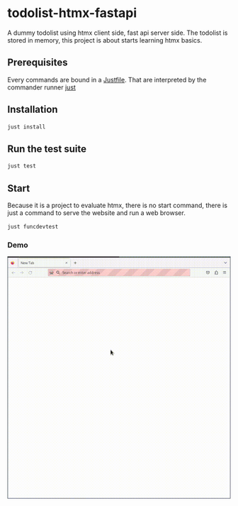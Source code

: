 # todolist-htmx-fastapi

A dummy todolist using htmx client side, fast api server side.
The todolist is stored in memory, this project is about starts learning htmx basics.

## Prerequisites

Every commands are bound in a [Justfile](https://github.com/mardiros/todolist-htmx-fastapi/blob/main/Justfile).
That are interpreted by the commander runner [just](https://github.com/casey/just)

## Installation

```bash
just install
```

## Run the test suite

```bash
just test
```

## Start

Because it is a project to evaluate htmx, there is no start command,
there is just a command to serve the website and run a web browser.


```bash
just funcdevtest
```

### Demo

![Demo Of The TODO](https://raw.githubusercontent.com/mardiros/todolist-htmx-fastapi/main/demo.gif)